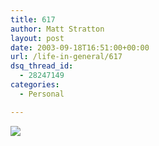 ```yaml
---
title: 617
author: Matt Stratton
layout: post
date: 2003-09-18T16:51:00+00:00
url: /life-in-general/617
dsq_thread_id:
  - 28247149
categories:
  - Personal

---
```

![][1]

 [1]: https://www.csh.rit.edu/~chip/pix/isabel.jpg